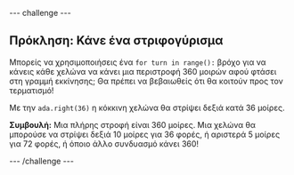 --- challenge ---

## Πρόκληση: Κάνε ένα στριφογύρισμα

Μπορείς να χρησιμοποιήσεις ένα `for turn in range():` βρόχο για να κάνεις κάθε χελώνα να κάνει μια περιστροφή 360 μοιρών αφού φτάσει στη γραμμή εκκίνησης; Θα πρέπει να βεβαιωθείς ότι θα κοιτούν προς τον τερματισμό!

Με την `ada.right(36)` η κόκκινη χελώνα θα στρίψει δεξιά κατά 36 μοίρες.

**Συμβουλή:** Μια πλήρης στροφή είναι 360 μοίρες. Μια χελώνα θα μπορούσε να στρίψει δεξιά 10 μοίρες για 36 φορές, ή αριστερά 5 μοίρες για 72 φορές, ή όποιο άλλο συνδυασμό κάνει 360!

--- /challenge ---